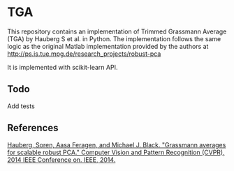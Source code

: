 # TGA

This repository contains an implementation of Trimmed Grassmann
Average (TGA) by Hauberg S et al. in Python. The implementation
follows the same logic as the original Matlab implementation
provided by the authors at http://ps.is.tue.mpg.de/research_projects/robust-pca

It is implemented with scikit-learn API.

## Todo

Add tests

## References

[Hauberg, Soren, Aasa Feragen, and Michael J. Black. "Grassmann averages for scalable robust PCA." Computer Vision and Pattern Recognition (CVPR), 2014 IEEE Conference on. IEEE, 2014.](http://files.is.tue.mpg.de/black/papers/RGA2014.pdf)

